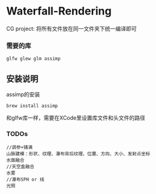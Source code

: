 # Waterfall-Rendering
CG project: 将所有文件放在同一文件夹下统一编译即可
### 需要的库
```glfw glew glm assimp```

## 安装说明
assimp的安装
```shell
brew install assimp
```

和glfw库一样，需要在XCode里设置库文件和头文件的路径

### TODOs

```
//调参+铺满
山脉建模：形状、纹理、瀑布背后纹理、位置、方向、大小、发射点坐标
水面融合
//天空盒融合
水雾
//瀑布SPH or 线
光照
```




